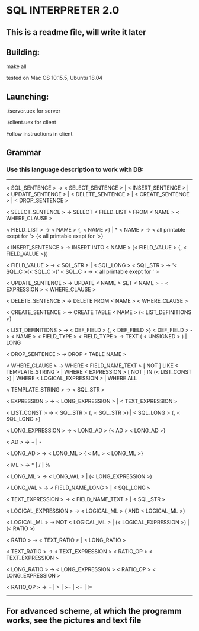 #  SQL INTERPRETER 2.0

## This is a readme file, will write it later

## Building:

make all

tested on Mac OS 10.15.5, Ubuntu 18.04

## Launching:

./server.uex for server

./client.uex for client

Follow instructions in client

## Grammar

### Use this language description to work with DB:

---

< SQL_SENTENCE > -> < SELECT_SENTENCE > | < INSERT_SENTENCE > | < UPDATE_SENTENCE > | < DELETE_SENTENCE > | < CREATE_SENTENCE > | < DROP_SENTENCE >

< SELECT_SENTENCE > -> SELECT < FIELD_LIST > FROM < NAME > < WHERE_CLAUSE >

< FIELD_LIST > -> < NAME > {, < NAME >} | *
< NAME > -> < all printable exept for '> {< all printable exept for '>}

< INSERT_SENTENCE > -> INSERT INTO < NAME > (< FIELD_VALUE > {, < FIELD_VALUE >})

< FIELD_VALUE > -> < SQL_STR > | < SQL_LONG >
< SQL_STR > -> '< SQL_C >{< SQL_C >}'
< SQL_C > -> < all printable exept for ' >

< UPDATE_SENTENCE > -> UPDATE < NAME > SET < NAME > = < EXPRESSION > < WHERE_CLAUSE >
    
< DELETE_SENTENCE > -> DELETE FROM < NAME >  < WHERE_CLAUSE >

< CREATE_SENTENCE > -> CREATE TABLE < NAME > (< LIST_DEFINITIONS >)

< LIST_DEFINITIONS > -> < DEF_FIELD > {, < DEF_FIELD >}
< DEF_FIELD > -> < NAME > < FIELD_TYPE >
< FIELD_TYPE > -> TEXT ( < UNSIGNED > ) | LONG

 < DROP_SENTENCE > -> DROP < TABLE NAME >


< WHERE_CLAUSE > -> 
      WHERE < FIELD_NAME_TEXT > [ NOT ] LIKE < TEMPLATE_STRING > 
    | WHERE < EXPRESSION > [ NOT ] IN (< LIST_CONST >)
    | WHERE < LOGICAL_EXPRESSION >
    | WHERE ALL 
    
< TEMPLATE_STRING > -> < SQL_STR >

< EXPRESSION > -> < LONG_EXPRESSION > | < TEXT_EXPRESSION >
    
< LIST_CONST > -> < SQL_STR > {, < SQL_STR >} | < SQL_LONG > {, < SQL_LONG >}

< LONG_EXPRESSION > -> < LONG_AD > {< AD > < LONG_AD >}
    
< AD > -> + | -
    
< LONG_AD > -> < LONG_ML > { < ML > < LONG_ML >}
    
< ML > -> * | / | %
    
< LONG_ML > -> < LONG_VAL > | (< LONG_EXPRESSION >)

< LONG_VAL > -> < FIELD_NAME_LONG > | < SQL_LONG >

< TEXT_EXPRESSION > -> < FIELD_NAME_TEXT > | < SQL_STR >

< LOGICAL_EXPRESSION > -> < LOGICAL_ML > { AND < LOGICAL_ML >}

< LOGICAL_ML > -> NOT < LOGICAL_ML > | (< LOGICAL_EXPRESSION >) | (< RATIO >)
    
< RATIO > -> < TEXT_RATIO > | < LONG_RATIO >
    
< TEXT_RATIO > -> < TEXT_EXPRESSION > < RATIO_OP > < TEXT_EXPRESSION >

< LONG_RATIO > -> < LONG_EXPRESSION > < RATIO_OP > < LONG_EXPRESSION >

< RATIO_OP > -> = | > | >= | <= | !=

---

## For advanced scheme, at which the programm works, see the pictures and text file

